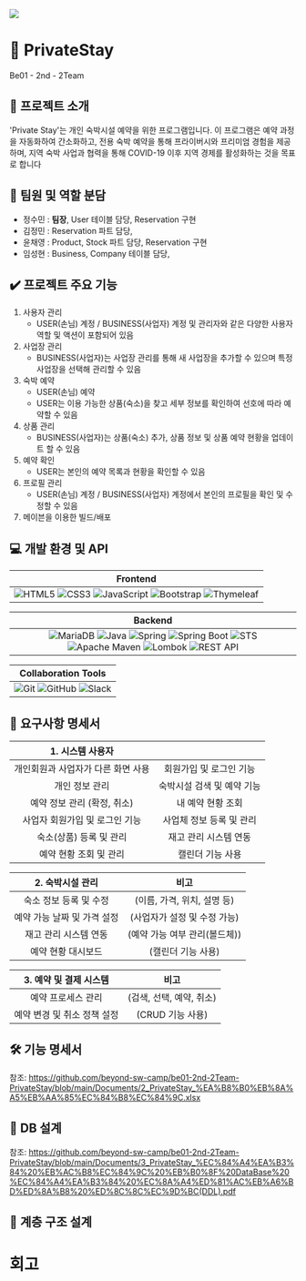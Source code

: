 
<img 
src="https://capsule-render.vercel.app/api?type=wave&color=auto&reversal=true&height=300&section=header&text=PrivateStay&desc=Be01-2nd-2Team&textBg=true&fontSize=90&fontColor=ffee00&animation=fadeIn"
/>

# 🏡 PrivateStay
Be01 - 2nd - 2Team

## 📖 프로젝트 소개
'Private Stay'는 개인 숙박시설 예약을 위한 프로그램입니다. 이 프로그램은 예약 과정을 자동화하여 간소화하고, 
전용 숙박 예약을 통해 프라이버시와 프리미엄 경험을 제공하며, 지역 숙박 사업과 협력을 통해 COVID-19 이후 지역 경제를 활성화하는 것을 목표로 합니다


## 🪪 팀원 및 역할 분담
- 정수민 : <strong>팀장</strong>, User 테이블 담당, Reservation 구현
- 김정민 : Reservation 파트 담당,
- 윤채영 : Product, Stock 파트 담당, Reservation 구현
- 임성현 : Business, Company 테이블 담당, 

## ✔️ 프로젝트 주요 기능
1) 사용자 관리
  	- USER(손님) 계정 / BUSINESS(사업자) 계정 및 관리자와 같은 다양한 사용자 역할 및 액션이 포함되어 있음
2) 사업장 관리
	  - BUSINESS(사업자)는 사업장 관리를 통해 새 사업장을 추가할 수 있으며 특정 사업장을 선택해 관리할 수 있음
3) 숙박 예약
	  - USER(손님) 예약
	  - USER는 이용 가능한 상품(숙소)을 찾고 세부 정보를 확인하여 선호에 따라 예약할 수 있음
4) 상품 관리
	  - BUSINESS(사업자)는 상품(숙소) 추가, 상품 정보 및 상품 예약 현황을 업데이트 할 수 있음
5) 예약 확인
	  - USER는 본인의 예약 목록과 현황을 확인할 수 있음
6) 프로필 관리
	  - USER(손님) 계정 / BUSINESS(사업자) 계정에서 본인의 프로필을 확인 및 수정할 수 있음
7) 메이븐을 이용한 빌드/배포


## 💻 개발 환경 및 API
| Frontend |
|:---------------------:|
| ![HTML5](https://img.shields.io/badge/html5-E34F26?style=for-the-badge&logo=html5&logoColor=white) ![CSS3](https://img.shields.io/badge/css-1572B6?style=for-the-badge&logo=css3&logoColor=white) ![JavaScript](https://img.shields.io/badge/javascript-F7DF1E?style=for-the-badge&logo=javascript&logoColor=black) ![Bootstrap](https://img.shields.io/badge/bootstrap-7952B3?style=for-the-badge&logo=bootstrap&logoColor=white) ![Thymeleaf](https://img.shields.io/badge/thymeleaf-005F0F?style=for-the-badge&logo=thymeleaf&logoColor=white) |

| Backend |
|:--------------------:|
| ![MariaDB](https://img.shields.io/badge/mariaDB-003545?style=for-the-badge&logo=mariaDB&logoColor=white) ![Java](https://img.shields.io/badge/java-007396?style=for-the-badge&logo=java&logoColor=white) ![Spring](https://img.shields.io/badge/spring-6DB33F?style=for-the-badge&logo=spring&logoColor=white) ![Spring Boot](https://img.shields.io/badge/springboot-6DB33F?style=for-the-badge&logo=springboot&logoColor=white) ![STS](https://img.shields.io/badge/STS-6DB33F.svg?style=for-the-badge&logo=spring&logoColor=white) ![Apache Maven](https://img.shields.io/badge/apachemaven-C71A36.svg?style=for-the-badge&logo=apachemaven&logoColor=white) ![Lombok](https://img.shields.io/badge/lombok-C70D2C.svg?style=for-the-badge&logo=lombok&logoColor=white) ![REST API](https://img.shields.io/badge/RESTapi-1997B5?style=for-the-badge&logo=java&logoColor=white) |


| Collaboration Tools |
|:-------------------:|
| ![Git](https://img.shields.io/badge/git-F05032?style=for-the-badge&logo=git&logoColor=white) ![GitHub](https://img.shields.io/badge/github-181717?style=for-the-badge&logo=github&logoColor=white)  ![Slack](https://img.shields.io/badge/Slack-4A154B?style=for-the-badge&logo=slack&logoColor=white) |



## 📒 요구사항 명세서 
|1. 시스템 사용자||
|:--:|:--:|
|개인회원과 사업자가 다른 화면 사용|회원가입 및 로그인 기능|
|개인 정보 관리|숙박시설 검색 및 예약 기능|
|예약 정보 관리 (확정, 취소)|내 예약 현황 조회|
|사업자 회원가입 및 로그인 기능|사업체 정보 등록 및 관리|
|숙소(상품) 등록 및 관리|재고 관리 시스템 연동|
|예약 현황 조회 및 관리|캘린더 기능 사용|

|2. 숙박시설 관리|비고|
|:--:|:--:|
|숙소 정보 등록 및 수정|(이름, 가격, 위치, 설명 등)|
|예약 가능 날짜 및 가격 설정|(사업자가 설정 및 수정 가능)|
|재고 관리 시스템 연동|(예약 가능 여부 관리(볼드체))|
|예약 현황 대시보드|(캘린더 기능 사용)|

|3. 예약 및 결제 시스템|비고|
|:--:|:--:|
|예약 프로세스 관리|(검색, 선택, 예약, 취소)|
|예약 변경 및 취소 정책 설정|(CRUD 기능 사용)|

## 🛠️ 기능 명세서
참조: https://github.com/beyond-sw-camp/be01-2nd-2Team-PrivateStay/blob/main/Documents/2_PrivateStay_%EA%B8%B0%EB%8A%A5%EB%AA%85%EC%84%B8%EC%84%9C.xlsx

## 💾 DB 설계
참조: https://github.com/beyond-sw-camp/be01-2nd-2Team-PrivateStay/blob/main/Documents/3_PrivateStay_%EC%84%A4%EA%B3%84%20%EB%AC%B8%EC%84%9C%20%EB%B0%8F%20DataBase%20%EC%84%A4%EA%B3%84%20%EC%8A%A4%ED%81%AC%EB%A6%BD%ED%8A%B8%20%ED%8C%8C%EC%9D%BC(DDL).pdf

## 📐 계층 구조 설계





# 회고
